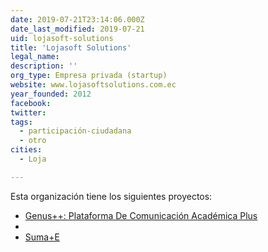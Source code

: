 ```yaml
---
date: 2019-07-21T23:14:06.000Z
date_last_modified: 2019-07-21
uid: lojasoft-solutions
title: 'Lojasoft Solutions'
legal_name: 
description: ''
org_type: Empresa privada (startup)
website: www.lojasoftsolutions.com.ec
year_founded: 2012
facebook: 
twitter: 
tags:
  - participación-ciudadana
  - otro
cities: 
  - Loja

---
```


Esta organización tiene los siguientes proyectos:

- [Genus++: Plataforma De Comunicación Académica Plus](/proyectos/genus-plataforma-de-comunicacion-academica-plus)
- [](/proyectos/plataforma-de-organizacion-y-comunicacion-de-agrupaciones-ciudadanas-suma-e)
- [Suma+E](/proyectos/suma-e)
